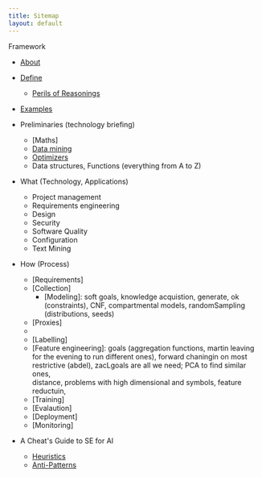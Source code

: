 ```yaml
---
title: Sitemap
layout: default
---
```


Framework

- [About](about)
- [Define](define)
    - [Perils of Reasonings](cognitivebias)
- [Examples](examples)

- Preliminaries (technology briefing)
    - [Maths]
    - [Data mining](dataminers)
    - [Optimizers](optimizers)
    - Data structures, Functions (everything from A to Z)

- What (Technology,  Applications)
    - Project management
    - Requirements engineering
    - Design
    - Security
    - Software Quality
    - Configuration
    - Text Mining
  
- How (Process)
    - [Requirements]
    - [Collection]
        - [Modeling]:  soft goals, knowledge acquistion, generate, ok (constraints), CNF, compartmental models,  randomSampling (distributions, seeds)
	- [Proxies]
    - [Clearning]: discretization
    - [Labelling]
    - [Feature engineering]: goals (aggregation functions, martin leaving for the evening to run different ones), forward chaningin on most restrictive (abdel), zacLgoals are all we need;  PCA to find similar ones, <br> distance, problems with high dimensional and symbols, feature reductuin,
    - [Training]
    - [Evalaution]
    - [Deployment]
    - [Monitoring]

- A Cheat's Guide to SE for AI
    - [Heuristics](heuristics)
    - [Anti-Patterns](patterns)



